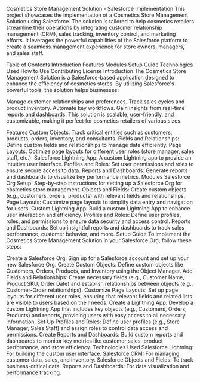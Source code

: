 Cosmetics Store Management Solution - Salesforce Implementation
This project showcases the implementation of a Cosmetics Store Management Solution using Salesforce. The solution is tailored to help cosmetics retailers streamline their operations by integrating customer relationship management (CRM), sales tracking, inventory control, and marketing efforts. It leverages the powerful capabilities of the Salesforce platform to create a seamless management experience for store owners, managers, and sales staff.

Table of Contents
Introduction
Features
Modules
Setup Guide
Technologies Used
How to Use
Contributing
License
Introduction
The Cosmetics Store Management Solution is a Salesforce-based application designed to enhance the efficiency of cosmetics stores. By utilizing Salesforce's powerful tools, the solution helps businesses:

Manage customer relationships and preferences.
Track sales cycles and product inventory.
Automate key workflows.
Gain insights from real-time reports and dashboards.
This solution is scalable, user-friendly, and customizable, making it perfect for cosmetics retailers of various sizes.

Features
Custom Objects: Track critical entities such as customers, products, orders, inventory, and consultants.
Fields and Relationships: Define custom fields and relationships to manage data efficiently.
Page Layouts: Optimize page layouts for different user roles (store manager, sales staff, etc.).
Salesforce Lightning App: A custom Lightning app to provide an intuitive user interface.
Profiles and Roles: Set user permissions and roles to ensure secure access to data.
Reports and Dashboards: Generate reports and dashboards to visualize key performance metrics.
Modules
Salesforce Org Setup: Step-by-step instructions for setting up a Salesforce Org for cosmetics store management.
Objects and Fields: Create custom objects (e.g., customers, orders, products) with relevant fields and relationships.
Page Layouts: Customize page layouts to simplify data entry and navigation for users.
Custom Lightning App: Build a custom Lightning App to enhance user interaction and efficiency.
Profiles and Roles: Define user profiles, roles, and permissions to ensure data security and access control.
Reports and Dashboards: Set up insightful reports and dashboards to track sales performance, customer behavior, and more.
Setup Guide
To implement the Cosmetics Store Management Solution in your Salesforce Org, follow these steps:

Create a Salesforce Org:
Sign up for a Salesforce account and set up your new Salesforce Org.
Create Custom Objects:
Define custom objects like Customers, Orders, Products, and Inventory using the Object Manager.
Add Fields and Relationships:
Create necessary fields (e.g., Customer Name, Product SKU, Order Date) and establish relationships between objects (e.g., Customer-Order relationships).
Customize Page Layouts:
Set up page layouts for different user roles, ensuring that relevant fields and related lists are visible to users based on their needs.
Create a Lightning App:
Develop a custom Lightning App that includes key objects (e.g., Customers, Orders, Products) and reports, providing users with easy access to all necessary information.
Set Up Profiles and Roles:
Define user profiles (e.g., Store Manager, Sales Staff) and assign roles to control data access and permissions.
Create Reports and Dashboards:
Build custom reports and dashboards to monitor key metrics like customer sales, product performance, and store efficiency.
Technologies Used
Salesforce Lightning: For building the custom user interface.
Salesforce CRM: For managing customer data, sales, and inventory.
Salesforce Objects and Fields: To track business-critical data.
Reports and Dashboards: For data visualization and performance tracking.
